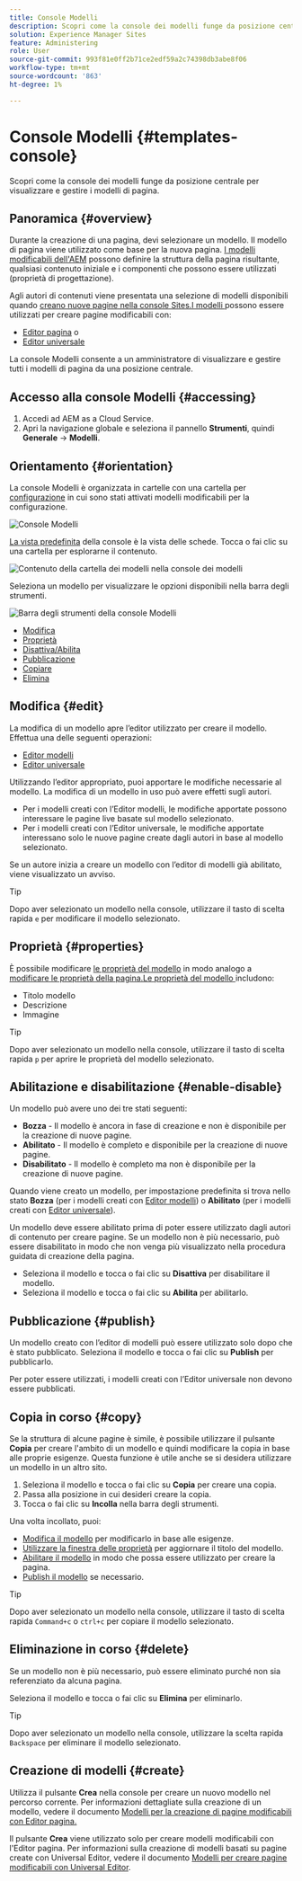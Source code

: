 ```yaml
---
title: Console Modelli
description: Scopri come la console dei modelli funge da posizione centrale per visualizzare e gestire i modelli di pagina.
solution: Experience Manager Sites
feature: Administering
role: User
source-git-commit: 993f81e0ff2b71ce2edf59a2c74398db3abe8f06
workflow-type: tm+mt
source-wordcount: '863'
ht-degree: 1%

---
```



# Console Modelli {#templates-console}

Scopri come la console dei modelli funge da posizione centrale per visualizzare e gestire i modelli di pagina.

## Panoramica {#overview}

Durante la creazione di una pagina, devi selezionare un modello. Il modello di pagina viene utilizzato come base per la nuova pagina. [I modelli modificabili dell&#39;AEM](/help/implementing/developing/components/templates.md) possono definire la struttura della pagina risultante, qualsiasi contenuto iniziale e i componenti che possono essere utilizzati (proprietà di progettazione).

Agli autori di contenuti viene presentata una selezione di modelli disponibili quando [creano nuove pagine nella console Sites.I modelli ](/help/sites-cloud/authoring/sites-console/creating-pages.md) possono essere utilizzati per creare pagine modificabili con:

* [Editor pagina](/help/sites-cloud/authoring/page-editor/templates.md) o
* [Editor universale](/help/sites-cloud/authoring/universal-editor/templates.md)

La console Modelli consente a un amministratore di visualizzare e gestire tutti i modelli di pagina da una posizione centrale.

## Accesso alla console Modelli {#accessing}

1. Accedi ad AEM as a Cloud Service.
1. Apri la navigazione globale e seleziona il pannello **Strumenti**, quindi **Generale** -> **Modelli**.

## Orientamento {#orientation}

La console Modelli è organizzata in cartelle con una cartella per [configurazione](/help/implementing/developing/introduction/configurations.md) in cui sono stati attivati modelli modificabili per la configurazione.

![Console Modelli](assets/templates-console/templates-console.png)

[La vista predefinita](/help/sites-cloud/authoring/quick-start.md) della console è la vista delle schede. Tocca o fai clic su una cartella per esplorarne il contenuto.

![Contenuto della cartella dei modelli nella console dei modelli](assets/templates-console/templates-console-templates.png)

Seleziona un modello per visualizzare le opzioni disponibili nella barra degli strumenti.

![Barra degli strumenti della console Modelli](assets/templates-console/templates-console-toolbar.png)

* [Modifica](#edit-edit)
* [Proprietà](#properties)
* [Disattiva/Abilita](#enable-disable)
* [Pubblicazione](#publish)
* [Copiare](#copy)
* [Elimina](#delete)

## Modifica {#edit}

La modifica di un modello apre l’editor utilizzato per creare il modello. Effettua una delle seguenti operazioni:

* [Editor modelli](/help/sites-cloud/authoring/page-editor/templates.md)
* [Editor universale](/help/sites-cloud/authoring/universal-editor/templates.md)

Utilizzando l’editor appropriato, puoi apportare le modifiche necessarie al modello. La modifica di un modello in uso può avere effetti sugli autori.

* Per i modelli creati con l’Editor modelli, le modifiche apportate possono interessare le pagine live basate sul modello selezionato.
* Per i modelli creati con l’Editor universale, le modifiche apportate interessano solo le nuove pagine create dagli autori in base al modello selezionato.

Se un autore inizia a creare un modello con l’editor di modelli già abilitato, viene visualizzato un avviso.

>[!TIP]
>
>Dopo aver selezionato un modello nella console, utilizzare il tasto di scelta rapida `e` per modificare il modello selezionato.

## Proprietà {#properties}

È possibile modificare [le proprietà del modello](/help/sites-cloud/authoring/page-editor/templates.md) in modo analogo a [modificare le proprietà della pagina.Le proprietà del modello ](/help/sites-cloud/authoring/sites-console/page-properties.md) includono:

* Titolo modello
* Descrizione
* Immagine

>[!TIP]
>
>Dopo aver selezionato un modello nella console, utilizzare il tasto di scelta rapida `p` per aprire le proprietà del modello selezionato.

## Abilitazione e disabilitazione {#enable-disable}

Un modello può avere uno dei tre stati seguenti:

* **Bozza** - Il modello è ancora in fase di creazione e non è disponibile per la creazione di nuove pagine.
* **Abilitato** - Il modello è completo e disponibile per la creazione di nuove pagine.
* **Disabilitato** - Il modello è completo ma non è disponibile per la creazione di nuove pagine.

Quando viene creato un modello, per impostazione predefinita si trova nello stato **Bozza** (per i modelli creati con [Editor modelli](/help/sites-cloud/authoring/page-editor/templates.md)) o **Abilitato** (per i modelli creati con [Editor universale](/help/sites-cloud/authoring/universal-editor/templates.md)).

Un modello deve essere abilitato prima di poter essere utilizzato dagli autori di contenuto per creare pagine. Se un modello non è più necessario, può essere disabilitato in modo che non venga più visualizzato nella procedura guidata di creazione della pagina.

* Seleziona il modello e tocca o fai clic su **Disattiva** per disabilitare il modello.
* Seleziona il modello e tocca o fai clic su **Abilita** per abilitarlo.

## Pubblicazione {#publish}

Un modello creato con l’editor di modelli può essere utilizzato solo dopo che è stato pubblicato. Seleziona il modello e tocca o fai clic su **Publish** per pubblicarlo.

Per poter essere utilizzati, i modelli creati con l’Editor universale non devono essere pubblicati.

## Copia in corso {#copy}

Se la struttura di alcune pagine è simile, è possibile utilizzare il pulsante **Copia** per creare l&#39;ambito di un modello e quindi modificare la copia in base alle proprie esigenze. Questa funzione è utile anche se si desidera utilizzare un modello in un altro sito.

1. Seleziona il modello e tocca o fai clic su **Copia** per creare una copia.
1. Passa alla posizione in cui desideri creare la copia.
1. Tocca o fai clic su **Incolla** nella barra degli strumenti.

Una volta incollato, puoi:

* [Modifica il modello](#edit) per modificarlo in base alle esigenze.
* [Utilizzare la finestra delle proprietà](#properties) per aggiornare il titolo del modello.
* [Abilitare il modello](#enable-disable) in modo che possa essere utilizzato per creare la pagina.
* [Publish il modello](#publish) se necessario.

>[!TIP]
>
>Dopo aver selezionato un modello nella console, utilizzare il tasto di scelta rapida `Command+c` o `ctrl+c` per copiare il modello selezionato.

## Eliminazione in corso {#delete}

Se un modello non è più necessario, può essere eliminato purché non sia referenziato da alcuna pagina.

Seleziona il modello e tocca o fai clic su **Elimina** per eliminarlo.

>[!TIP]
>
>Dopo aver selezionato un modello nella console, utilizzare la scelta rapida `Backspace` per eliminare il modello selezionato.

## Creazione di modelli {#create}

Utilizza il pulsante **Crea** nella console per creare un nuovo modello nel percorso corrente. Per informazioni dettagliate sulla creazione di un modello, vedere il documento [Modelli per la creazione di pagine modificabili con Editor pagina.](/help/sites-cloud/authoring/page-editor/templates.md)

Il pulsante **Crea** viene utilizzato solo per creare modelli modificabili con l&#39;Editor pagina. Per informazioni sulla creazione di modelli basati su pagine create con Universal Editor, vedere il documento [Modelli per creare pagine modificabili con Universal Editor](/help/sites-cloud/authoring/universal-editor/templates.md).
